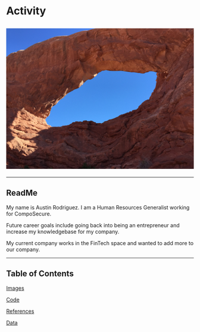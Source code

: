# Activity

![Arches](img_1446.jpg
)
---
---
## ReadMe

My name is Austin Rodriguez.  I am a Human Resources Generalist working for CompoSecure.

Future career goals include going back into being an entrepreneur and increase my knowledgebase for my company.

My current company works in the FinTech space and wanted to add more to our company.

---
## Table of Contents

[Images](Images)

[Code](Code)

[References](References)

[Data](Data)
